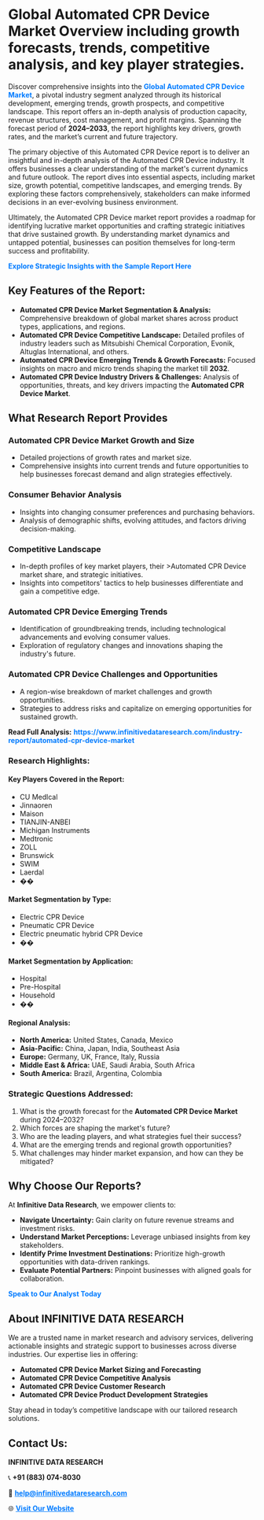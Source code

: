 <h1>Global Automated CPR Device Market Overview including growth forecasts, trends, competitive analysis, and key player strategies.</h1>
<p>
Discover comprehensive insights into the 
<a href="https://www.infinitivedataresearch.com/industry-report/automated-cpr-device-market" rel="dofollow" style="color: #007BFF; text-decoration: none;"><strong>Global Automated CPR Device Market</strong></a>, a pivotal industry segment analyzed through its historical development, emerging trends, growth prospects, and competitive landscape. This report offers an in-depth analysis of production capacity, revenue structures, cost management, and profit margins. Spanning the forecast period of <strong>2024–2033</strong>, the report highlights key drivers, growth rates, and the market’s current and future trajectory.
</p>
<p>
The primary objective of this Automated CPR Device report is to deliver an insightful and in-depth analysis of the Automated CPR Device industry. It offers businesses a clear understanding of the market's current dynamics and future outlook. The report dives into essential aspects, including market size, growth potential, competitive landscapes, and emerging trends. By exploring these factors comprehensively, stakeholders can make informed decisions in an ever-evolving business environment.
</p>
<p>
Ultimately, the Automated CPR Device market report provides a roadmap for identifying lucrative market opportunities and crafting strategic initiatives that drive sustained growth. By understanding market dynamics and untapped potential, businesses can position themselves for long-term success and profitability.
</p>
<p>
<a href="https://www.infinitivedataresearch.com/request-sample/reportId=109631" style="color: #007BFF; text-decoration: none;"><strong>Explore Strategic Insights with the Sample Report Here</strong></a>
</p>

<h2>Key Features of the Report:</h2>
<ul>
<li><strong>Automated CPR Device Market Segmentation & Analysis:</strong> Comprehensive breakdown of global market shares across product types, applications, and regions.</li>
<li><strong>Automated CPR Device Competitive Landscape:</strong> Detailed profiles of industry leaders such as Mitsubishi Chemical Corporation, Evonik, Altuglas International, and others.</li>
<li><strong>Automated CPR Device Emerging Trends & Growth Forecasts:</strong> Focused insights on macro and micro trends shaping the market till <strong>2032</strong>.</li>
<li><strong>Automated CPR Device Industry Drivers & Challenges:</strong> Analysis of opportunities, threats, and key drivers impacting the <strong>Automated CPR Device Market</strong>.</li>
</ul>

<h2>What Research Report Provides</h2>
<h3>Automated CPR Device Market Growth and Size</h3>
<ul>
<li>Detailed projections of growth rates and market size.</li>
<li>Comprehensive insights into current trends and future opportunities to help businesses forecast demand and align strategies effectively.</li>
</ul>

<h3>Consumer Behavior Analysis</h3>
<ul>
<li>Insights into changing consumer preferences and purchasing behaviors.</li>
<li>Analysis of demographic shifts, evolving attitudes, and factors driving decision-making.</li>
</ul>

<h3>Competitive Landscape</h3>
<ul>
<li>In-depth profiles of key market players, their >Automated CPR Device market share, and strategic initiatives.</li>
<li>Insights into competitors' tactics to help businesses differentiate and gain a competitive edge.</li>
</ul>

<h3>Automated CPR Device Emerging Trends</h3>
<ul>
<li>Identification of groundbreaking trends, including technological advancements and evolving consumer values.</li>
<li>Exploration of regulatory changes and innovations shaping the industry's future.</li>
</ul>

<h3>Automated CPR Device Challenges and Opportunities</h3>
<ul>
<li>A region-wise breakdown of market challenges and growth opportunities.</li>
<li>Strategies to address risks and capitalize on emerging opportunities for sustained growth.</li>
</ul>
<p><strong>Read Full Analysis:</strong> <a href="https://www.infinitivedataresearch.com/industry-report/automated-cpr-device-market" rel="dofollow" style="color: #007BFF; text-decoration: none;"><strong>https://www.infinitivedataresearch.com/industry-report/automated-cpr-device-market</strong></a></p>
<h3>Research Highlights:</h3>
<h4>Key Players Covered in the Report:</h4>
<ul><li>CU Medlcal</li><li>Jinnaoren</li><li>Maison</li><li>TIANJIN-ANBEI</li><li>Michigan Instruments</li><li>Medtronic</li><li>ZOLL</li><li>Brunswick</li><li>SWIM</li><li>Laerdal</li><li>��</li></ul>
<h4>Market Segmentation by Type:</h4>
<ul><li>Electric CPR Device</li><li>Pneumatic CPR Device</li><li>Electric pneumatic hybrid CPR Device</li><li>��</li></ul>
<h4>Market Segmentation by Application:</h4>
<ul><li>Hospital</li><li>Pre-Hospital</li><li>Household</li><li>��</li></ul>

<h4>Regional Analysis:</h4>
<ul>
<li><strong>North America:</strong> United States, Canada, Mexico</li>
<li><strong>Asia-Pacific:</strong> China, Japan, India, Southeast Asia</li>
<li><strong>Europe:</strong> Germany, UK, France, Italy, Russia</li>
<li><strong>Middle East & Africa:</strong> UAE, Saudi Arabia, South Africa</li>
<li><strong>South America:</strong> Brazil, Argentina, Colombia</li>
</ul>

<h3>Strategic Questions Addressed:</h3>
<ol>
<li>What is the growth forecast for the <strong>Automated CPR Device Market</strong> during 2024–2032?</li>
<li>Which forces are shaping the market's future?</li>
<li>Who are the leading players, and what strategies fuel their success?</li>
<li>What are the emerging trends and regional growth opportunities?</li>
<li>What challenges may hinder market expansion, and how can they be mitigated?</li>
</ol>

<h2>Why Choose Our Reports?</h2>
<p>At <strong>Infinitive Data Research</strong>, we empower clients to:</p>
<ul>
<li><strong>Navigate Uncertainty:</strong> Gain clarity on future revenue streams and investment risks.</li>
<li><strong>Understand Market Perceptions:</strong> Leverage unbiased insights from key stakeholders.</li>
<li><strong>Identify Prime Investment Destinations:</strong> Prioritize high-growth opportunities with data-driven rankings.</li>
<li><strong>Evaluate Potential Partners:</strong> Pinpoint businesses with aligned goals for collaboration.</li>
</ul>
<p><a href="https://www.infinitivedataresearch.com/industry-report/automated-cpr-device-market" rel="dofollow" style="color: #007BFF; text-decoration: none;"><strong>Speak to Our Analyst Today</strong></a></p>

<h2>About INFINITIVE DATA RESEARCH</h2>
<p>We are a trusted name in market research and advisory services, delivering actionable insights and strategic support to businesses across diverse industries. Our expertise lies in offering:</p>
<ul>
<li><strong>Automated CPR Device Market Sizing and Forecasting</strong></li>
<li><strong>Automated CPR Device Competitive Analysis</strong></li>
<li><strong>Automated CPR Device Customer Research</strong></li>
<li><strong>Automated CPR Device Product Development Strategies</strong></li>
</ul>
<p>Stay ahead in today’s competitive landscape with our tailored research solutions.</p>

<h2>Contact Us:</h2>
<p><strong>INFINITIVE DATA RESEARCH</strong></p>
<p>📞 <strong>+91 (883) 074-8030</strong></p>
<p>📧 <strong><a href="mailto:help@infinitivedataresearch.com" style="color: #007BFF;">help@infinitivedataresearch.com</a></strong></p>
<p>🌐 <strong><a href="https://www.infinitivedataresearch.com" rel="dofollow" style="color: #007BFF;">Visit Our Website</a></strong></p>